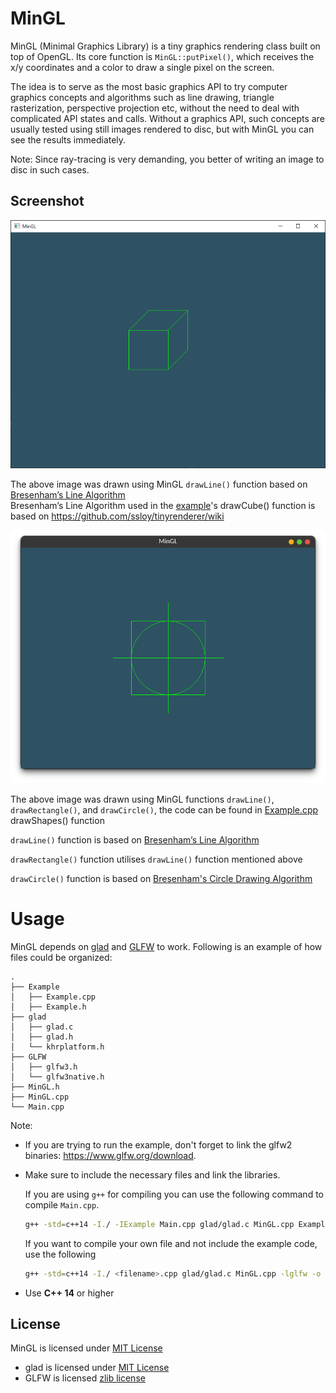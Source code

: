MinGL
==========

MinGL (Minimal Graphics Library) is a tiny graphics rendering class built on top of OpenGL. Its core function is `MinGL::putPixel()`, which receives the x/y coordinates and a color to draw a single pixel on the screen.  

The idea is to serve as the most basic graphics API to try computer graphics concepts and algorithms such as line drawing, triangle rasterization, perspective projection etc, without the need to deal with complicated API states and calls. Without a graphics API, such concepts are usually tested using still images rendered to disc, but with MinGL you can see the results immediately.

Note: Since ray-tracing is very demanding, you better of writing an image to disc in such cases.

## Screenshot

![screenshot of a cube rendered with the sample program](/Example/MinGL_drawCube_Example.PNG?raw=true)

The above image was drawn using MinGL `drawLine()` function based on [Bresenham’s Line Algorithm](https://en.wikipedia.org/wiki/Bresenham%27s_line_algorithm)  
Bresenham’s Line Algorithm used in the [example](Example/Main.cpp)'s drawCube() function is based on https://github.com/ssloy/tinyrenderer/wiki

![screenshot of a target rendered with the ShapeSample program](/Example/MinGL_drawShapes_Example.png?raw=true)

The above image was drawn using MinGL functions `drawLine()`, `drawRectangle()`, and `drawCircle()`, the code can be found in [Example.cpp](Example/Example.cpp) drawShapes() function

`drawLine()` function is based on [Bresenham’s Line Algorithm](https://en.wikipedia.org/wiki/Bresenham%27s_line_algorithm) 

`drawRectangle()` function utilises `drawLine()` function mentioned above

`drawCircle()` function is based on [Bresenham's Circle Drawing Algorithm](https://www.geeksforgeeks.org/bresenhams-circle-drawing-algorithm/)

Usage
=====

MinGL depends on [glad](https://glad.dav1d.de/) and [GLFW](https://www.glfw.org/) to work. Following is an example of how files could be organized:

```
.
├── Example
│   ├── Example.cpp
│   ├── Example.h
├── glad
│   ├── glad.c
│   ├── glad.h
│   └── khrplatform.h
├── GLFW
│   ├── glfw3.h
│   └── glfw3native.h
├── MinGL.h
├── MinGL.cpp
└── Main.cpp
```

Note:

- If you are trying to run the example, don't forget to link the glfw2 binaries: https://www.glfw.org/download. 

- Make sure to include the necessary files and link the libraries. 

    If you are using `g++` for compiling you can use the following command to compile `Main.cpp`.

    ```sh
    g++ -std=c++14 -I./ -IExample Main.cpp glad/glad.c MinGL.cpp Example/Example.cpp -lglfw -o Main
    ```

    If you want to compile your own file and not include the example code, use the following
    ```sh
    g++ -std=c++14 -I./ <filename>.cpp glad/glad.c MinGL.cpp -lglfw -o <output filename>
    ```

- Use **C++ 14** or higher


## License
MinGL is licensed under [MIT License](LICENSE)
- glad is licensed under [MIT License](https://github.com/Dav1dde/glad/blob/master/LICENSE)
- GLFW is licensed [zlib license](https://github.com/glfw/glfw/blob/master/LICENSE.md)
